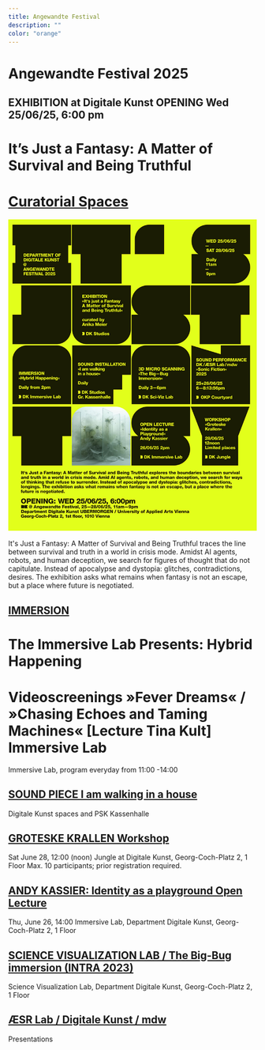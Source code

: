 ```yaml
---
title: Angewandte Festival
description: ""
color: "orange"
---
```

# Angewandte Festival 2025

## EXHIBITION at Digitale Kunst OPENING Wed 25/06/25, 6:00 pm
# It’s Just a Fantasy: A Matter of Survival and Being Truthful
# [Curatorial Spaces](https://digitalekunst.click/angewandte-festival/AF2025/17_af_curatorial_spaces/)

![](./AF25-itsjustafantasy-poster.jpg)

It's Just a Fantasy: A Matter of Survival and Being Truthful traces the line between survival and truth in a world in crisis mode. Amidst AI agents, robots, and human deception, we search for figures of thought that do not capitulate. Instead of apocalypse and dystopia: glitches, contradictions, desires. The exhibition asks what remains when fantasy is not an escape, but a place where future is negotiated. 

## [IMMERSION](https://digitalekunst.click/angewandte-festival/AF2025/11_2025_immersion/)
# The Immersive Lab Presents: Hybrid Happening

# Videoscreenings »Fever Dreams« / »Chasing Echoes and Taming Machines« [Lecture Tina Kult] Immersive Lab

Immersive Lab, program everyday from 11:00 -14:00


## [SOUND PIECE I am walking in a house](https://digitalekunst.click/angewandte-festival/AF2025/12_2025_sound_piece/)

Digitale Kunst spaces and PSK Kassenhalle

## [GROTESKE KRALLEN Workshop](https://digitalekunst.click/angewandte-festival/AF2025/13_2025_ws_groteske_krallen/)

Sat June 28, 12:00 (noon)
Jungle at Digitale Kunst, Georg-Coch-Platz 2, 1 Floor
Max. 10 participants; prior registration required.

## [ANDY KASSIER: Identity as a playground Open Lecture](https://digitalekunst.click/angewandte-festival/AF2025/14_2025_andy_kassier/)

Thu, June 26, 14:00
Immersive Lab, Department Digitale Kunst, Georg-Coch-Platz 2, 1 Floor

## [SCIENCE VISUALIZATION LAB / The Big-Bug immersion (INTRA 2023)](https://digitalekunst.click/angewandte-festival/AF2025/15_2025_scivizlab/)

Science Visualization Lab, Department Digitale Kunst, Georg-Coch-Platz 2, 1 Floor

## [ÆSR Lab / Digitale Kunst / mdw](https://digitalekunst.click/angewandte-festival/AF2025/16_2025_asr_lab/)
Presentations







<!--

## TAVOLATA. On standing out and fitting in

26.06. – 29.06.2024

In the contemporary era, the acknowledgment and appreciation of diversity are widely embraced, yet adhering to societal norms might be perceived as an onerous obligation. In contrast, inclusion represents the act of embracing and understanding others. The Digital Art Table engages in conversations about how to negotiate cultural norms while maintaining our uniqueness. We skillfully balance the act of conforming to social expectations while still expressing our individuality. The round table, an enduring emblem of egalitarianism, fosters discourse and cooperation. Every artwork here holds significance and leads to innovative solutions and a more profound comprehension. You are cordially invited to experience the fusion of artistic expression, culinary delights, and emotional ambiance. The Digital Art Table is available daily starting at 1 p.m. Every day during the festival's operating hours, as well as at different sites within the Angewandte. WELCOME, HAVE YOU MADE A TABLE RESERVATION?

# Collaborative projects

Ferdinand Doblhammer, Hartwin Haselbauer, Lea Karnutsch, Moritz Wunderwald, Thomas Felder, Martina Fröschl, Michael Bachhofer, Nicolaj Kirisits, Mel E. Logan, Sara De Santis, Emanuel Andel, Marie-Claude Poulin, and Patrícia J. Reis.

# Artworks

Mahdi Bakhshi with Golara Ghofrani, Yazdan Asadi & Reihaneh Kosari Mehr, Margo Dubovska, Element Lee, Isidor Forster, Lea Gander, Aisel Gulieva, Franci Kas, Zita Kayser, Kiarer Kristler, David Obradović, Alena Prinz, Rage, Matthias Sanoll, the Futile Corporation, and Moritz Wunderwald.

# Locations

Public space at Georg-Coch-Platz<br/>
Basement, SR35<br/>
Mezzanine: Kassenhalle, APL<br/>
First floor, Department of Digitale Kunst<br/>

# Opening Hours for artworks

daily 11.00 – 21.00

<br/>
<br/>
-->
